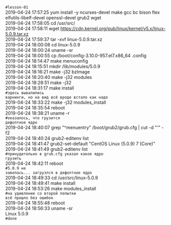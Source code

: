 <code>#lesson-01</code>
<br>2019-04-24 17:57:25&nbsp;yum install -y ncurses-devel make gcc bc bison flex elfutils-libelf-devel openssl-devel grub2 wget
<br>2019-04-24 17:58:05&nbsp;cd /usr/src/
<br>2019-04-24 17:58:11&nbsp;wget https://cdn.kernel.org/pub/linux/kernel/v5.x/linux-5.0.9.tar.xz
<br>2019-04-24 17:59:37&nbsp;tar -xvf linux-5.0.9.tar.xz 
<br>2019-04-24 18:00:08&nbsp;cd linux-5.0.9
<br>2019-04-24 18:00:24&nbsp;uname -sr
<br>2019-04-24 18:00:55&nbsp;cp /boot/config-3.10.0-957.el7.x86_64 .config
<br>2019-04-24 18:14:47&nbsp;make menuconfig
<br>2019-04-24 18:15:51&nbsp;mkdir /lib/modules/5.0.9
<br>2019-04-24 18:16:21&nbsp;make -j32 bzImage
<br>2019-04-24 18:20:40&nbsp;make -j32 modules
<br>2019-04-24 18:28:51&nbsp;make -j32
<br>2019-04-24 18:31:17&nbsp;make install
<br><code>#здесь вывалились варнинги, но на вид всё вроде встало как надо</code>
<br>2019-04-24 18:33:22&nbsp;make -j32 modules_install
<br>2019-04-24 18:35:54&nbsp;reboot
<br>2019-04-24 18:38:21&nbsp;uname -r 
<br><code>#оказалось, что грузится дефолтное ядро</code>
<br>2019-04-24 18:40:07&nbsp;grep "^menuentry" /boot/grub2/grub.cfg | cut -d "'" -f2
<br>2019-04-24 18:40:24&nbsp;grub2-editenv list
<br>2019-04-24 18:41:47&nbsp;grub2-set-default "CentOS Linux (5.0.9) 7 (Core)"
<br>2019-04-24 18:41:49&nbsp;grub2-editenv list
<br><code>#принудительно в grub.cfg указал какое ядро грузить</code>
<br>2019-04-24 18:42:11&nbsp;reboot 
<br><code>#5.0.9 не завелась... загрузлся в дефолтное ядро</code>
<br>2019-04-24 18:49:33&nbsp;cd /usr/src/linux-5.0.9
<br>2019-04-24 18:49:41&nbsp;make install
<br>2019-04-24 18:53:26&nbsp;make modules_install
<br><code>#на удивление со второй попытки всё прошло без ошибок</code>
<br>2019-04-24 18:55:48&nbsp;reboot 
<br>2019-04-24 18:56:33&nbsp;uname -sr
<br>Linux 5.0.9
<br><code>#done</code>

